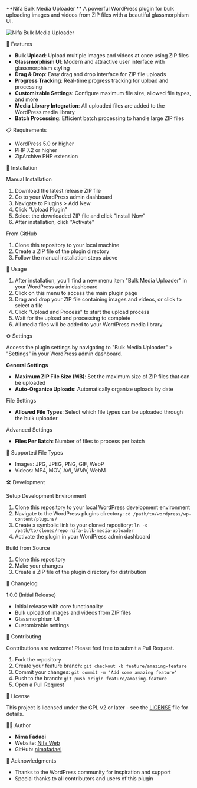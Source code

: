 **Nifa Bulk Media Uploader
**
A powerful WordPress plugin for bulk uploading images and videos from ZIP files with a beautiful glassmorphism UI.

![Nifa Bulk Media Uploader](https://github.com/nimafadaei/nifa-bulk-media-uploader/raw/main/assets/images/banner.png)

🚀 Features

- **Bulk Upload**: Upload multiple images and videos at once using ZIP files
- **Glassmorphism UI**: Modern and attractive user interface with glassmorphism styling
- **Drag & Drop**: Easy drag and drop interface for ZIP file uploads
- **Progress Tracking**: Real-time progress tracking for upload and processing
- **Customizable Settings**: Configure maximum file size, allowed file types, and more
- **Media Library Integration**: All uploaded files are added to the WordPress media library
- **Batch Processing**: Efficient batch processing to handle large ZIP files

📋 Requirements

- WordPress 5.0 or higher
- PHP 7.2 or higher
- ZipArchive PHP extension

💾 Installation

Manual Installation

1. Download the latest release ZIP file
2. Go to your WordPress admin dashboard
3. Navigate to Plugins > Add New
4. Click "Upload Plugin"
5. Select the downloaded ZIP file and click "Install Now"
6. After installation, click "Activate"

From GitHub

1. Clone this repository to your local machine
2. Create a ZIP file of the plugin directory
3. Follow the manual installation steps above

🔧 Usage

1. After installation, you'll find a new menu item "Bulk Media Uploader" in your WordPress admin dashboard
2. Click on this menu to access the main plugin page
3. Drag and drop your ZIP file containing images and videos, or click to select a file
4. Click "Upload and Process" to start the upload process
5. Wait for the upload and processing to complete
6. All media files will be added to your WordPress media library

⚙️ Settings

Access the plugin settings by navigating to "Bulk Media Uploader" > "Settings" in your WordPress admin dashboard.

**General Settings**
- **Maximum ZIP File Size (MB)**: Set the maximum size of ZIP files that can be uploaded
- **Auto-Organize Uploads**: Automatically organize uploads by date

File Settings
- **Allowed File Types**: Select which file types can be uploaded through the bulk uploader

Advanced Settings
- **Files Per Batch**: Number of files to process per batch

🔌 Supported File Types

- Images: JPG, JPEG, PNG, GIF, WebP
- Videos: MP4, MOV, AVI, WMV, WebM

🛠️ Development

Setup Development Environment

1. Clone this repository to your local WordPress development environment
2. Navigate to the WordPress plugins directory: `cd /path/to/wordpress/wp-content/plugins/`
3. Create a symbolic link to your cloned repository: `ln -s /path/to/cloned/repo nifa-bulk-media-uploader`
4. Activate the plugin in your WordPress admin dashboard

Build from Source

1. Clone this repository
2. Make your changes
3. Create a ZIP file of the plugin directory for distribution

📝 Changelog

1.0.0 (Initial Release)
- Initial release with core functionality
- Bulk upload of images and videos from ZIP files
- Glassmorphism UI
- Customizable settings

🤝 Contributing

Contributions are welcome! Please feel free to submit a Pull Request.

1. Fork the repository
2. Create your feature branch: `git checkout -b feature/amazing-feature`
3. Commit your changes: `git commit -m 'Add some amazing feature'`
4. Push to the branch: `git push origin feature/amazing-feature`
5. Open a Pull Request

📜 License

This project is licensed under the GPL v2 or later - see the [LICENSE](LICENSE) file for details.

👨‍💻 Author

- **Nima Fadaei**
- Website: [Nifa Web](https://nifaweb.site)
- GitHub: [nimafadaei](https://github.com/nimafadaei)

🙏 Acknowledgments

- Thanks to the WordPress community for inspiration and support
- Special thanks to all contributors and users of this plugin
